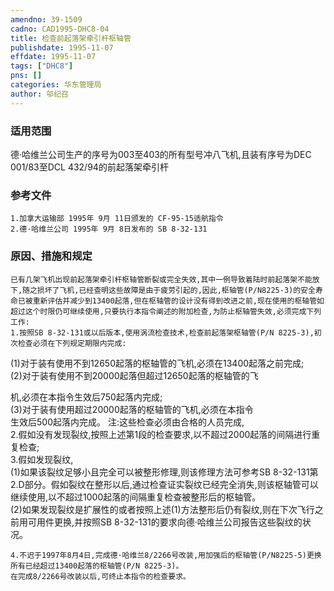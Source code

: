 ```yaml
---
amendno: 39-1509  
cadno: CAD1995-DHC8-04  
title: 检查前起落架牵引杆枢轴管  
publishdate: 1995-11-07  
effdate: 1995-11-07  
tags: ["DHC8"]  
pns: []  
categories: 华东管理局  
author: 邬纪召  
---
```

  
### 适用范围  
德·哈维兰公司生产的序号为003至403的所有型号冲八飞机,且装有序号为DEC 001/83至DCL 432/94的前起落架牵引杆  
  
<!--more-->  
### 参考文件  
    1.加拿大运输部 1995年 9月 11日颁发的 CF-95-15适航指令  
    2.德·哈维兰公司 1995年 9月 8日发布的 SB 8-32-131  
  
### 原因、措施和规定  
    已有几架飞机出现前起落架牵引杆枢轴管断裂或完全失效,其中一例导致着陆时前起落架不能放下,随之损坏了飞机,已经查明这些故障是由于疲劳引起的,因此,枢轴管(P/N8225-3)的安全寿命已被重新评估并减少到13400起落,但在枢轴管的设计没有得到改进之前,现在使用的枢轴管如超过这个时限仍可继续使用,只要执行本指令阐述的附加检查,为防止枢轴管失效,必须完成下列工作:  
    1.按照SB 8-32-131或以后版本,使用涡流检查技术,检查前起落架枢轴管(P/N 8225-3),初次检查必须在下列规定期限内完成:  
(1)对于装有使用不到12650起落的枢轴管的飞机,必须在13400起落之前完成;  
(2)对于装有使用不到20000起落但超过12650起落的枢轴管的飞  
  
机,必须在本指令生效后750起落内完成;  
(3)对于装有使用超过20000起落的枢轴管的飞机,必须在本指令  
生效后500起落内完成。 注:这些检查必须由合格的人员完成,  
    2.假如没有发现裂纹,按照上述第1段的检查要求,以不超过2000起落的间隔进行重复检查;  
    3.假如发现裂纹,  
    (1)如果该裂纹足够小且完全可以被整形修理,则该修理方法可参考SB 8-32-131第2.D部分。假如裂纹在整形以后,通过检查证实裂纹已经完全消失,则该枢轴管可以继续使用,以不超过1000起落的间隔重复检查被整形后的枢轴管。  
(2)如果发现裂纹是扩展性的或者按照上述(1)方法整形后仍有裂纹,则在下次飞行之前用可用件更换,并按照SB 8-32-131的要求向德·哈维兰公司报告这些裂纹的状况。  
  
    4.不迟于1997年8月4日,完成德·哈维兰8/2266号改装,用加强后的枢轴管(P/N8225-5)更换所有已经超过13400起落的枢轴管(P/N 8225-3)。  
    在完成8/2266号改装以后,可终止本指令的检查要求。  

